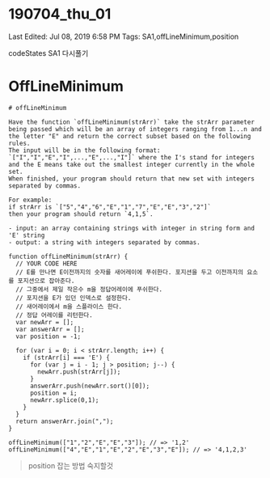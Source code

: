 # 190704_thu_01

Last Edited: Jul 08, 2019 6:58 PM
Tags: SA1,offLineMinimum,position

codeStates SA1 다시풀기

# OffLineMinimum

    # offLineMinimum
    
    Have the function `offLineMinimum(strArr)` take the strArr parameter being passed which will be an array of integers ranging from 1...n and the letter "E" and return the correct subset based on the following rules.
    The input will be in the following format: `["I","I","E","I",...,"E",...,"I"]` where the I's stand for integers and the E means take out the smallest integer currently in the whole set.
    When finished, your program should return that new set with integers separated by commas.
    
    For example:
    if strArr is `["5","4","6","E","1","7","E","E","3","2"]`
    then your program should return `4,1,5`.
    
    - input: an array containing strings with integer in string form and 'E' string
    - output: a string with integers separated by commas.

    function offLineMinimum(strArr) {
      // YOUR CODE HERE
      // E를 만나면 E이전까지의 숫자를 새어레이에 푸쉬한다. 포지션을 두고 이전까지의 요소를 포지션으로 잡아준다.
      // 그중에서 제일 작은수 m을 정답어레이에 푸쉬한다.
      // 포지션을 E가 있던 인덱스로 설정한다.
      // 새어레이에서 m을 스플라이스 한다.
      // 정답 어레이를 리턴한다.
      var newArr = [];
      var answerArr = [];
      var position = -1;
    
      for (var i = 0; i < strArr.length; i++) {
        if (strArr[i] === 'E') {
          for (var j = i - 1; j > position; j--) {
            newArr.push(strArr[j]);
          } 
          answerArr.push(newArr.sort()[0]);
          position = i;
          newArr.splice(0,1);
        }
      }
      return answerArr.join(",");
    }
    
    offLineMinimum(["1","2","E","E","3"]); // => '1,2'
    offLineMinimum(["4","E","1","E","2","E","3","E"]); // => '4,1,2,3'

> position 잡는 방법 숙지할것